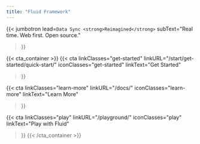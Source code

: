 ```yaml
---
title: "Fluid Framework"
---
```


{{< jumbotron
  lead=`Data Sync <strong>Reimagined</strong>`
  subText="Real time. Web first. Open source."
>}}

{{< cta_container  >}}
  {{< cta
    linkClasses="get-started"
    linkURL="/start/get-started/quick-start/"
    iconClasses="get-started"
    linkText="Get Started"
  >}}

  {{< cta
    linkClasses="learn-more"
    linkURL="/docs/"
    iconClasses="learn-more"
    linkText="Learn More"
  >}}

  {{< cta
    linkClasses="play"
    linkURL="/playground/"
    iconClasses="play"
    linkText="Play with Fluid"
  >}}
{{< /cta_container  >}}

